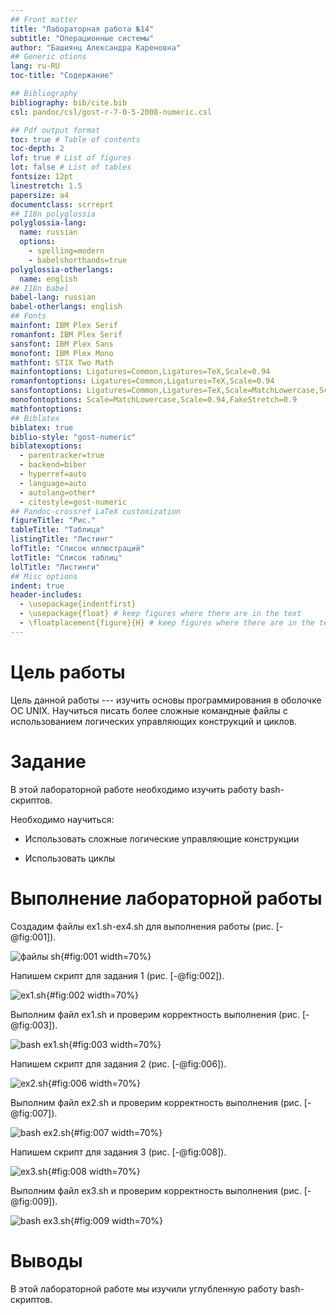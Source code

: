 ```yaml
---
## Front matter
title: "Лабораторная работа №14"
subtitle: "Операционные системы"
author: "Башиянц Александра Кареновна"
## Generic otions
lang: ru-RU
toc-title: "Содержание"

## Bibliography
bibliography: bib/cite.bib
csl: pandoc/csl/gost-r-7-0-5-2008-numeric.csl

## Pdf output format
toc: true # Table of contents
toc-depth: 2
lof: true # List of figures
lot: false # List of tables
fontsize: 12pt
linestretch: 1.5
papersize: a4
documentclass: scrreprt
## I18n polyglossia
polyglossia-lang:
  name: russian
  options:
	- spelling=modern
	- babelshorthands=true
polyglossia-otherlangs:
  name: english
## I18n babel
babel-lang: russian
babel-otherlangs: english
## Fonts
mainfont: IBM Plex Serif
romanfont: IBM Plex Serif
sansfont: IBM Plex Sans
monofont: IBM Plex Mono
mathfont: STIX Two Math
mainfontoptions: Ligatures=Common,Ligatures=TeX,Scale=0.94
romanfontoptions: Ligatures=Common,Ligatures=TeX,Scale=0.94
sansfontoptions: Ligatures=Common,Ligatures=TeX,Scale=MatchLowercase,Scale=0.94
monofontoptions: Scale=MatchLowercase,Scale=0.94,FakeStretch=0.9
mathfontoptions:
## Biblatex
biblatex: true
biblio-style: "gost-numeric"
biblatexoptions:
  - parentracker=true
  - backend=biber
  - hyperref=auto
  - language=auto
  - autolang=other*
  - citestyle=gost-numeric
## Pandoc-crossref LaTeX customization
figureTitle: "Рис."
tableTitle: "Таблица"
listingTitle: "Листинг"
lofTitle: "Список иллюстраций"
lotTitle: "Список таблиц"
lolTitle: "Листинги"
## Misc options
indent: true
header-includes:
  - \usepackage{indentfirst}
  - \usepackage{float} # keep figures where there are in the text
  - \floatplacement{figure}{H} # keep figures where there are in the text
---
```


# Цель работы

Цель данной работы --- изучить основы программирования в оболочке ОС UNIX. Научиться писать более
сложные командные файлы с использованием логических управляющих конструкций и циклов.


# Задание

В этой лабораторной работе необходимо изучить работу bash-скриптов.

Необходимо научиться:

* Использовать сложные логические управляющие конструкции

* Использовать циклы

# Выполнение лабораторной работы

Создадим файлы ex1.sh-ex4.sh для выполнения работы (рис. [-@fig:001]).

![файлы sh](image/1.png){#fig:001 width=70%}

Напишем скрипт для задания 1 (рис. [-@fig:002]).

![ex1.sh](image/2.png){#fig:002 width=70%}

Выполним файл ex1.sh и проверим корректность выполнения (рис. [-@fig:003]).

![bash ex1.sh](image/3.png){#fig:003 width=70%}

Напишем скрипт для задания 2 (рис. [-@fig:006]).

![ex2.sh](image/6.png){#fig:006 width=70%}

Выполним файл ex2.sh и проверим корректность выполнения (рис. [-@fig:007]).

![bash ex2.sh](image/7.png){#fig:007 width=70%}

Напишем скрипт для задания 3 (рис. [-@fig:008]).

![ex3.sh](image/8.png){#fig:008 width=70%}

Выполним файл ex3.sh и проверим корректность выполнения (рис. [-@fig:009]).

![bash ex3.sh](image/9.png){#fig:009 width=70%}



# Выводы

В этой лабораторной работе мы изучили углубленную работу bash-скриптов.
